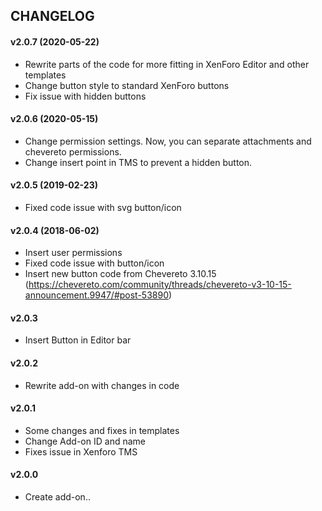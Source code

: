 ## CHANGELOG

#### v2.0.7 (2020-05-22)
  * Rewrite parts of the code for more fitting in XenForo Editor and other templates
  * Change button style to standard XenForo buttons
  * Fix issue with hidden buttons

#### v2.0.6 (2020-05-15)
  * Change permission settings. Now, you can separate attachments and chevereto permissions.
  * Change insert point in TMS to prevent a hidden button.

#### v2.0.5 (2019-02-23)
  * Fixed code issue with svg button/icon 

#### v2.0.4 (2018-06-02)
  * Insert user permissions
  * Fixed code issue with button/icon
  * Insert new button code from Chevereto 3.10.15 (https://chevereto.com/community/threads/chevereto-v3-10-15-announcement.9947/#post-53890)
  
#### v2.0.3
  * Insert Button in Editor bar

#### v2.0.2
  * Rewrite add-on with changes in code

#### v2.0.1
  * Some changes and fixes in templates
  * Change Add-on ID and name
  * Fixes issue in Xenforo TMS
  
#### v2.0.0
  * Create add-on..
